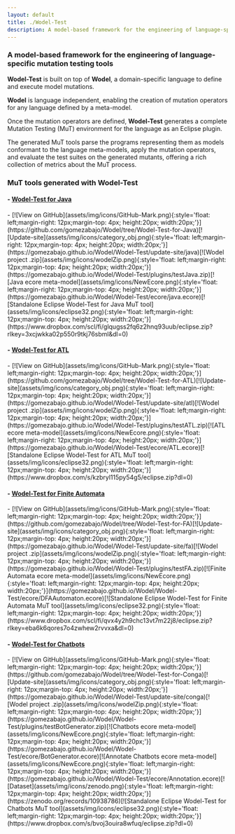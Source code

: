 ```yaml
---
layout: default
title: ./Wodel-Test
description: A model-based framework for the engineering of language-specific mutation testing tools
---
```

### A model-based framework for the engineering of language-specific mutation testing tools
**Wodel-Test** is built on top of **Wodel**, a domain-specific language to define and execute model mutations.

**Wodel** is language independent, enabling the creation of mutation operators for any language defined by a meta-model.

Once the mutation operators are defined, **Wodel-Test** generates a complete Mutation Testing (MuT) environment for the language as an Eclipse plugin.

The generated MuT tools parse the programs representing them as models conformant to the language meta-models, apply the mutation operators, and evaluate the test suites on the generated mutants, offering a rich collection of metrics about the MuT process.

### MuT tools generated with Wodel-Test

#### - [Wodel-Test for Java](dropdown/Wodel-Test%20plugins_Wodel-Test%20for%20Java/)

<div style="text-align: left" markdown="1">
- [![View on GitHub](assets/img/icons/GitHub-Mark.png){:style='float: left;margin-right: 12px;margin-top: 4px; height:20px; width:20px;'}](https://github.com/gomezabajo/Wodel/tree/Wodel-Test-for-Java)[![Update-site](assets/img/icons/category_obj.png){:style='float: left;margin-right: 12px;margin-top: 4px; height:20px; width:20px;'}](https://gomezabajo.github.io/Wodel/Wodel-Test/update-site/java)[![Wodel project .zip](assets/img/icons/wodelZip.png){:style='float: left;margin-right: 12px;margin-top: 4px; height:20px; width:20px;'}](https://gomezabajo.github.io/Wodel/Wodel-Test/plugins/testJava.zip)[![Java ecore meta-model](assets/img/icons/NewEcore.png){:style='float: left;margin-right: 12px;margin-top: 4px; height:20px; width:20px;'}](https://gomezabajo.github.io/Wodel/Wodel-Test/ecore/java.ecore)[![Standalone Eclipse Wodel-Test for Java MuT tool](assets/img/icons/eclipse32.png){:style='float: left;margin-right: 12px;margin-top: 4px; height:20px; width:20px;'}](https://www.dropbox.com/scl/fi/glqugss2fq6z2hnq93uub/eclipse.zip?rlkey=3xcjwkka02p550r9tkj76sbml&dl=0)
</div>

#### - [Wodel-Test for ATL](dropdown/Wodel-Test%20plugins_Wodel-Test%20for%20ATL/)

<div style="text-align: left" markdown="1">
- [![View on GitHub](assets/img/icons/GitHub-Mark.png){:style='float: left;margin-right: 12px;margin-top: 4px; height:20px; width:20px;'}](https://github.com/gomezabajo/Wodel/tree/Wodel-Test-for-ATL)[![Update-site](assets/img/icons/category_obj.png){:style='float: left;margin-right: 12px;margin-top: 4px; height:20px; width:20px;'}](https://gomezabajo.github.io/Wodel/Wodel-Test/update-site/atl)[![Wodel project .zip](assets/img/icons/wodelZip.png){:style='float: left;margin-right: 12px;margin-top: 4px; height:20px; width:20px;'}](https://gomezabajo.github.io/Wodel/Wodel-Test/plugins/testATL.zip)[![ATL ecore meta-model](assets/img/icons/NewEcore.png){:style='float: left;margin-right: 12px;margin-top: 4px; height:20px; width:20px;'}](https://gomezabajo.github.io/Wodel/Wodel-Test/ecore/ATL.ecore)[![Standalone Eclipse Wodel-Test for ATL MuT tool](assets/img/icons/eclipse32.png){:style='float: left;margin-right: 12px;margin-top: 4px; height:20px; width:20px;'}](https://www.dropbox.com/s/kzbryl115py54g5/eclipse.zip?dl=0)
</div>

#### - [Wodel-Test for Finite Automata](dropdown/Wodel-Test%20plugins_Wodel-Test%20for%20Finite%20Automata/)

<div style="text-align: left" markdown="1">
- [![View on GitHub](assets/img/icons/GitHub-Mark.png){:style='float: left;margin-right: 12px;margin-top: 4px; height:20px; width:20px;'}](https://github.com/gomezabajo/Wodel/tree/Wodel-Test-for-FA)[![Update-site](assets/img/icons/category_obj.png){:style='float: left;margin-right: 12px;margin-top: 4px; height:20px; width:20px;'}](https://gomezabajo.github.io/Wodel/Wodel-Test/update-site/fa)[![Wodel project .zip](assets/img/icons/wodelZip.png){:style='float: left;margin-right: 12px;margin-top: 4px; height:20px; width:20px;'}](https://gomezabajo.github.io/Wodel/Wodel-Test/plugins/testFA.zip)[![Finite Automata ecore meta-model](assets/img/icons/NewEcore.png){:style='float: left;margin-right: 12px;margin-top: 4px; height:20px; width:20px;'}](https://gomezabajo.github.io/Wodel/Wodel-Test/ecore/DFAAutomaton.ecore)[![Standalone Eclipse Wodel-Test for Finite Automata MuT tool](assets/img/icons/eclipse32.png){:style='float: left;margin-right: 12px;margin-top: 4px; height:20px; width:20px;'}](https://www.dropbox.com/scl/fi/qvx4y2h9chc13vt7m22j8/eclipse.zip?rlkey=eba6k6qores7o4zwhew2rvvxa&dl=0)
</div>

#### - [Wodel-Test for Chatbots](dropdown/Wodel-Test%20plugins_Wodel-Test%20for%20Chatbots/)

<div style="text-align: left" markdown="1">
- [![View on GitHub](assets/img/icons/GitHub-Mark.png){:style='float: left;margin-right: 12px;margin-top: 4px; height:20px; width:20px;'}](https://github.com/gomezabajo/Wodel/tree/Wodel-Test-for-Conga)[![Update-site](assets/img/icons/category_obj.png){:style='float: left;margin-right: 12px;margin-top: 4px; height:20px; width:20px;'}](https://gomezabajo.github.io/Wodel/Wodel-Test/update-site/conga)[![Wodel project .zip](assets/img/icons/wodelZip.png){:style='float: left;margin-right: 12px;margin-top: 4px; height:20px; width:20px;'}](https://gomezabajo.github.io/Wodel/Wodel-Test/plugins/testBotGenerator.zip)[![Chatbots ecore meta-model](assets/img/icons/NewEcore.png){:style='float: left;margin-right: 12px;margin-top: 4px; height:20px; width:20px;'}](https://gomezabajo.github.io/Wodel/Wodel-Test/ecore/BotGenerator.ecore)[![Annotate Chatbots ecore meta-model](assets/img/icons/NewEcore.png){:style='float: left;margin-right: 12px;margin-top: 4px; height:20px; width:20px;'}](https://gomezabajo.github.io/Wodel/Wodel-Test/ecore/Annotation.ecore)[![Dataset](assets/img/icons/zenodo.png){:style='float: left;margin-right: 12px;margin-top: 4px; height:20px; width:20px;'}](https://zenodo.org/records/10938786)[![Standalone Eclipse Wodel-Test for Chatbots MuT tool](assets/img/icons/eclipse32.png){:style='float: left;margin-right: 12px;margin-top: 4px; height:20px; width:20px;'}](https://www.dropbox.com/s/bvoj3ouira8wfuq/eclipse.zip?dl=0)
</div>
